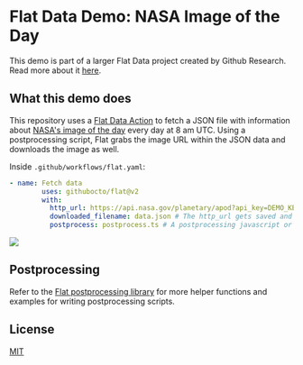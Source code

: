 # Flat Data Demo: NASA Image of the Day

This demo is part of a larger Flat Data project created by Github Research. Read more about it [here](https://octo.github.com/blog/flat-data).

## What this demo does

This repository uses a [Flat Data Action](https://octo.github.com/blog/flat-data) to fetch a JSON file with information about [NASA's image of the day](https://api.nasa.gov/planetary/apod?api_key=DEMO_KEY) every day at 8 am UTC. Using a postprocessing script, Flat grabs the image URL within the JSON data and downloads the image as well.

Inside `.github/workflows/flat.yaml`:
```yaml
- name: Fetch data
        uses: githubocto/flat@v2
        with:
          http_url: https://api.nasa.gov/planetary/apod?api_key=DEMO_KEY # The data to fetch every day
          downloaded_filename: data.json # The http_url gets saved and renamed in our repository as data.json
          postprocess: postprocess.ts # A postprocessing javascript or typescript file written in Deno
```

![](https://raw.githubusercontent.com/githubocto/flat-demo-NASA-photo-of-the-day/readme-assets/diagram.png)

## Postprocessing

Refer to the [Flat postprocessing library](https://github.com/githubocto/flat-postprocessing) for more helper functions and examples for writing postprocessing scripts.

## License

[MIT](LICENSE)
